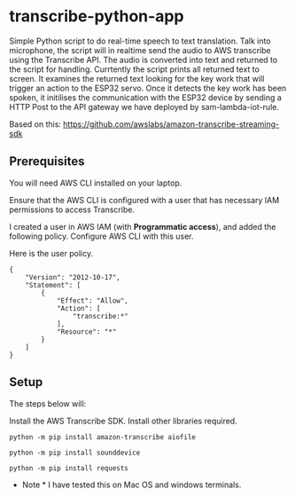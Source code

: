 # transcribe-python-app


Simple Python script to do real-time speech to text translation. Talk into microphone, the script will in realtime send the audio to AWS transcribe using the Transcribe API. The audio is converted into text and returned to the script for handling. Currtently the script prints all returned text to screen. It examines the returned text looking for the key work that will trigger an action to the ESP32 servo. Once it detects the key work has been spoken, it initilises the communication with the ESP32 device by sending a HTTP Post to the API gateway we have deployed by sam-lambda-iot-rule.

Based on this: https://github.com/awslabs/amazon-transcribe-streaming-sdk

## Prerequisites

You will need AWS CLI installed on your laptop. 

Ensure that the AWS CLI is configured with a user that has necessary IAM permissions to access Transcribe. 

I created a user in AWS IAM (with **Programmatic access**), and added the following policy. Configure AWS CLI with this user. 

Here is the user policy. 

```
{
    "Version": "2012-10-17",
    "Statement": [
        {
            "Effect": "Allow",
            "Action": [
                "transcribe:*"
            ],
            "Resource": "*"
        }
    ]
}
```






## Setup

The steps below will:

Install the AWS Transcribe SDK. 
Install other libraries required. 

```
python -m pip install amazon-transcribe aiofile

python -m pip install sounddevice

python -m pip install requests

```
* Note * I have tested this on Mac OS and windows terminals. 




